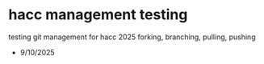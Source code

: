 # hacc management testing
testing git management for hacc 2025
forking, branching, pulling, pushing
- 9/10/2025
